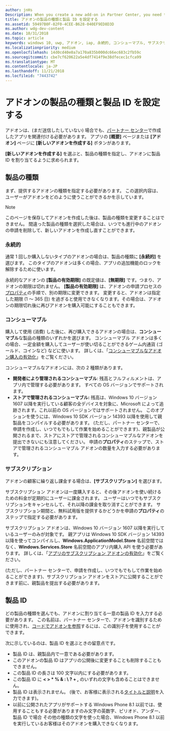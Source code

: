 ```yaml
---
author: jnHs
Description: When you create a new add-on in Partner Center, you need to specify a product type and assign it a product ID.
title: アドオンの製品の種類と製品 ID を設定する
ms.assetid: 59497B0F-82F0-4CEE-B628-040EF9ED8D3D
ms.author: wdg-dev-content
ms.date: 10/31/2018
ms.topic: article
keywords: windows 10, uwp, アドオン, iap, 永続的, コンシューマブル, サブスクリプション, 製品の種類, 製品 id, アプリ内購入, アプリ内製品
ms.localizationpriority: medium
ms.openlocfilehash: 14d0cd40e0a7a170a835b000dc66ec683c2fb59c
ms.sourcegitcommit: cbe7cf620622a5e4df7414f9e38dfecec1cfca99
ms.translationtype: MT
ms.contentlocale: ja-JP
ms.lasthandoff: 11/21/2018
ms.locfileid: "7443742"
---
```

# <a name="set-your-add-on-product-type-and-product-id"></a>アドオンの製品の種類と製品 ID を設定する

アドオンは、(まだ送信したしていない) 場合でも、[パートナー センター](https://partner.microsoft.com/dashboard)で作成したアプリを関連付ける必要があります。 アプリの **[概要]** ページまたは **[アドオン]** ページに **[新しいアドオンを作成する]** ボタンがあります。

**[新しいアドオンを作成する]** を選ぶと、製品の種類を指定し、アドオンに製品 ID を割り当てるように求められます。

## <a name="product-type"></a>製品の種類

まず、提供するアドオンの種類を指定する必要があります。 この選択内容は、ユーザーがアドオンをどのように使うことができるかを示しています。

> [!NOTE]
> このページを保存してアドオンを作成した後は、製品の種類を変更することはできません。 間違った製品の種類を選択した場合は、いつでも進行中のアドオンの申請を削除して、新しいアドオンを作成し直すことができます。

<span id="durable" />

### <a name="durable"></a>永続的

通常 1 回しか購入しないタイプのアドオンの場合は、製品の種類に **[永続的]** を選びます。 このタイプのアドオンは多くの場合、アプリの追加機能のロックを解除するために使います。

永続的なアドオンの **[製品の有効期限]** の既定値は、**[無期限]** です。つまり、アドオンの期限は切れません。 **[製品の有効期限]** は、アドオンの申請プロセスの[プロパティ](enter-add-on-properties.md)の手順で、別の期限に変更できます。 変更すると、アドオンは指定した期限 (1 ～ 365 日) を過ぎると使用できなくなります。その場合は、アドオンの期限切れ後に再びアドオンを購入可能にすることもできます。

### <a name="consumable"></a>コンシューマブル

購入して使用 (消費) した後に、再び購入できるアドオンの場合は、**コンシューマブル**な製品の種類のいずれかを選びます。 コンシューマブル アドオンは多くの場合、一定金額を購入してユーザーが使い切ることができるゲーム内通貨 (ゴールド、コインなど) などに使います。 詳しくは、「[コンシューマブルなアドオン購入の有効化](../monetize/enable-consumable-add-on-purchases.md)」をご覧ください。

コンシューマブルなアドオンには、次の 2 種類があります。
- **開発者により管理されるコンシューマブル**: 残高とフルフィルメントは、アプリ内で管理する必要があります。 すべての OS バージョンでサポートされます。
- **ストアで管理されるコンシューマブル:** 残高は、Windows 10 バージョン 1607 以降を実行している顧客の全デバイスを対象に、Microsoft によって追跡されます。これ以前の OS バージョンではサポートされません。 このオプションを使うには、Windows 10 SDK バージョン 14393 以降を使用して親製品をコンパイルする必要があります。 (ただし、パートナー センターで、申請を作成し、いつでもでもして作業を始めることができます)、親製品が公開されるまで、ストアにストアで管理されるコンシューマブルなアドオンを提出できないにも注意してください。 申請の**プロパティ**のステップで、ストアで管理されるコンシューマブル アドオンの数量を入力する必要があります。

### <a name="subscription"></a>サブスクリプション

アドオンの顧客に繰り返し課金する場合は、**[サブスクリプション]** を選びます。

サブスクリプション アドオンは一度購入すると、その後アドオンを使い続けるための料金が定期的にユーザーに課金されます。 ユーザーはいつでもサブスクリプションをキャンセルして、それ以降の課金を取り消すことができます。 サブスクリプション期間と、無料試用版を提供するかどうかを申請の**プロパティ**のステップで指定する必要があります。

サブスクリプション アドオンは、Windows 10 バージョン 1607 以降を実行しているユーザーのみが対象です。 親アプリは Windows 10 SDK バージョン 14393 以降を使ってコンパイルし、**Windows.ApplicationModel.Store** 名前空間ではなく、**Windows.Services.Store** 名前空間のアプリ内購入 API を使う必要があります。 詳しくは、「[アプリのサブスクリプション アドオンの有効化](../monetize/enable-subscription-add-ons-for-your-app.md)」をご覧ください。

(ただし、パートナー センターで、申請を作成し、いつでもでもして作業を始めることができます)、サブスクリプション アドオンをストアに公開することができます前に、親製品を提出する必要があります。

## <a name="product-id"></a>製品 ID

どの製品の種類を選んでも、アドオンに割り当てる一意の製品 ID を入力する必要があります。 この名前は、パートナー センターで、アドオンを識別するために使用され、[コードでアドオンを参照](../monetize/in-app-purchases-and-trials.md#how-to-use-product-ids-for-add-ons-in-your-code)するには、この識別子を使用することができます。

次に示しているのは、製品 ID を選ぶときの留意点です。

-   製品 ID は、親製品内で一意である必要があります。
-   このアドオンの製品 ID はアプリの公開後に変更することも削除することもできません。
-   この製品 ID の長さは 100 文字以内にする必要があります。
-   この製品 ID に **&lt; &gt; \* % & : \\ ? + ,** のいずれの文字も含めることはできません。
-   製品 ID は表示されません。 (後で、お客様に表示される[タイトルと説明](create-add-on-descriptions.md)を入力できます)。
-   以前に公開されたアプリがサポートする Windows Phone 8.1 以前では、使用することもする必要がありますのみ文字の英数字、ピリオド、アンダー、製品 ID で場合 その他の種類の文字を使った場合、Windows Phone 8.1 以前を実行しているお客様はそのアドオンを購入できなくなります。

 
